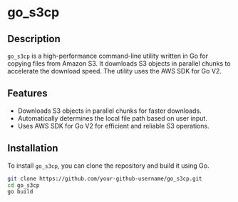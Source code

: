 # go_s3cp

## Description

`go_s3cp` is a high-performance command-line utility written in Go for copying files from Amazon S3. It downloads S3 objects in parallel chunks to accelerate the download speed. The utility uses the AWS SDK for Go V2.

## Features

- Downloads S3 objects in parallel chunks for faster downloads.
- Automatically determines the local file path based on user input.
- Uses AWS SDK for Go V2 for efficient and reliable S3 operations.

## Installation

To install `go_s3cp`, you can clone the repository and build it using Go.

```bash
git clone https://github.com/your-github-username/go_s3cp.git
cd go_s3cp
go build
